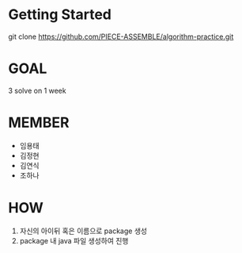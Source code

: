 # Getting Started
git clone https://github.com/PIECE-ASSEMBLE/algorithm-practice.git

# GOAL
3 solve on 1 week

# MEMBER
- 임용태
- 김정현
- 김연식
- 조하나

# HOW
1. 자신의 아이뒤 혹은 이름으로 package 생성
2. package 내 java 파일 생성하여 진행
